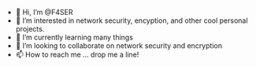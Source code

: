 - 👋 Hi, I’m @F4SER
- 👀 I’m interested in network security, encyption, and other cool personal projects.
- 🌱 I’m currently learning many things
- 💞️ I’m looking to collaborate on network security and encryption
- 📫 How to reach me ... drop me a line!

<!---
F4SER/F4SER is a ✨ special ✨ repository because its `README.md` (this file) appears on your GitHub profile.
You can click the Preview link to take a look at your changes.
--->
